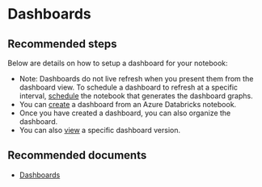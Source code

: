 <properties
	pageTitle="Databricks Dashboards"
	description="Databricks Dashboards"
	service="microsoft.databricks"
	resource="workspaces"
	authors="mspreshah"
	displayOrder="9"
	selfHelpType="resource"
	supportTopicIds="32612190"
	resourceTags=""
	productPesIds="16432"
	cloudEnvironments="public, fairfax, usnat, ussec"
	articleId="2f5de569-af4d-4509-9ae8-4a730e5ac022"
	ownershipId="AzureData_AzureDatabricks"
/>

# Dashboards

## **Recommended steps**

Below are details on how to setup a dashboard for your notebook:   

* Note: Dashboards do not live refresh when you present them from the dashboard view. To schedule a dashboard to refresh at a specific interval, [schedule](https://docs.databricks.com/user-guide/notebooks/notebook-manage.html#schedule-notebook) the notebook that generates the dashboard graphs.  
* You can [create](https://docs.databricks.com/user-guide/notebooks/dashboards.html#dashboards) a dashboard from an Azure Databricks notebook.  
* Once you have created a dashboard, you can also organize the dashboard. 
* You can also [view](https://docs.databricks.com/user-guide/notebooks/dashboards.html#view-a-specific-dashboard-version) a specific dashboard version.   

 
## **Recommended documents**
* [Dashboards](https://docs.databricks.com/user-guide/notebooks/dashboards.html#dashboards)  


